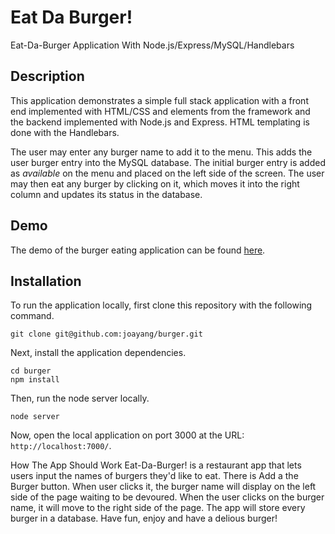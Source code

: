 
# Eat Da Burger!
Eat-Da-Burger Application With Node.js/Express/MySQL/Handlebars

## Description

This application demonstrates a simple full stack application with a front end implemented with HTML/CSS and elements from the framework and the backend implemented with Node.js and Express. HTML templating is done with the Handlebars.

The user may enter any burger name to add it to the menu. This adds the user burger entry into the MySQL database. The initial burger entry is added as *available* on the menu and placed on the left side of the screen. The user may then eat any burger by clicking on it, which moves it into the right column and updates its status in the database.

## Demo

The demo of the burger eating application can be found [here](https://burger.herokuapp.com/).

## Installation

To run the application locally, first clone this repository with the following command.

	git clone git@github.com:joayang/burger.git
	
Next, install the application dependencies.

	cd burger
	npm install
	
Then, run the node server locally.

	node server
	
Now, open the local application on port 3000 at the URL: `http://localhost:7000/`.

How The App Should Work Eat-Da-Burger! is a restaurant app that lets users input the names of burgers they'd like to eat. There is Add a the Burger button. When user clicks it, the burger name will display on the left side of the page waiting to be devoured. When the user clicks on the burger name, it will move to the right side of the page. The app will store every burger in a database.
Have fun, enjoy and have a delious burger!







